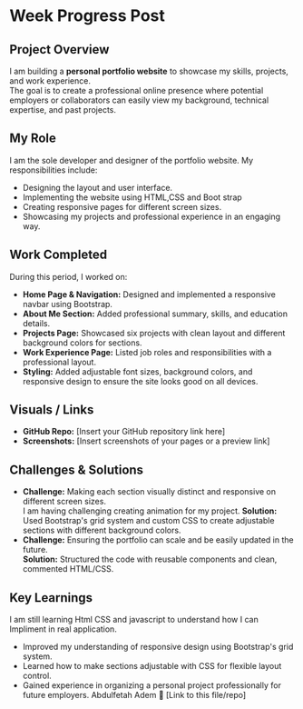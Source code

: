 #  Week Progress Post

##  Project Overview
I am building a **personal portfolio website** to showcase my skills, projects, and work experience.  
The goal is to create a professional online presence where potential employers or collaborators can easily view my background, technical expertise, and past projects.

##  My Role
I am the sole developer and designer of the portfolio website. My responsibilities include:
- Designing the layout and user interface.
- Implementing the website using HTML,CSS and Boot strap
- Creating responsive pages for different screen sizes.
- Showcasing my projects and professional experience in an engaging way.

##  Work Completed
During this period, I worked on:
- **Home Page & Navigation:** Designed and implemented a responsive navbar using Bootstrap.
- **About Me Section:** Added professional summary, skills, and education details.
- **Projects Page:** Showcased six projects with clean layout and different background colors for sections.
- **Work Experience Page:** Listed job roles and responsibilities with a professional layout.
- **Styling:** Added adjustable font sizes, background colors, and responsive design to ensure the site looks good on all devices.

##  Visuals / Links
- **GitHub Repo:**       [Insert your GitHub repository link here]
- **Screenshots:** [Insert screenshots of your pages or a preview link]

##  Challenges & Solutions
- **Challenge:** Making each section visually distinct and responsive on different screen sizes.  
    I am having challenging creating animation for my project.
  **Solution:** Used Bootstrap's grid system and custom CSS to create adjustable sections with different background colors.  
- **Challenge:** Ensuring the portfolio can scale and be easily updated in the future.  
  **Solution:** Structured the code with reusable components and clean, commented HTML/CSS.

## Key Learnings
I am still learning Html CSS and javascript to understand how I can Impliment in real application.
- Improved my understanding of responsive design using Bootstrap's grid system.
- Learned how to make sections adjustable with CSS for flexible layout control.
- Gained experience in organizing a personal project professionally for future employers.
Abdulfetah Adem 
🔗 [Link to this file/repo]
